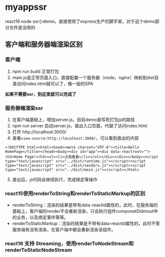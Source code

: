 # myappssr
react16 node ssr小demo，直接使用了express生产的脚手架，对于这个demo部分文件是没用的

## 客户端和服务器端渲染区别

### 客户端
1. npm run build 正常打包 
2. main.js是正常页面入口，直接配置一个服务器（node，nginx）映射到dist目录访问index.html就可以了，像一般的SPA  

**如果不需要ssr，到这里就可以完成了**

### 服务器端渲染ssr
1. 在客户端基础上，增加server.js，目前demo是写死打包js的路径  
2. npm run server 启动server.js，直出入口页面，代替了访问index.html 
3. 打开 http://localhost:3000/
4. 查看`view-source:http://localhost:3000/`，可以看到直出的内容
``````````
<!DOCTYPE html><html><head><meta charset="UTF-8"><title>Hello HomePage</title></head><body><div id="app"><div data-reactroot=""><h3>Home Page!</h3><ul><li>点我看看</li></ul></div></div></body><script type="text/javascript" src="../dist/runtime.js"></script><script type="text/javascript" src="../dist/vendors.js"></script><script type="text/javascript" src="../dist/main.js"></script></html>
``````````
5. 直出后，js代码会继续执行，完成绑定等操作

### react15使用renderToString和renderToStaticMarkup的区别
- renderToString：渲染的结果是带有data-reactid属性的，此时，在服务端的基础上，客户端的render不会重新渲染，只会执行组件componetDidmout中的业务，以及绑定事件等等。
- renderToStaticMarkup：渲染的结果是不带有data-reactid属性的，此时不管服务端有没有渲染，在客户端中都会重新渲染该组件。

### react16 支持 Streaming，使用renderToNodeStream和renderToStaticNodeStream
